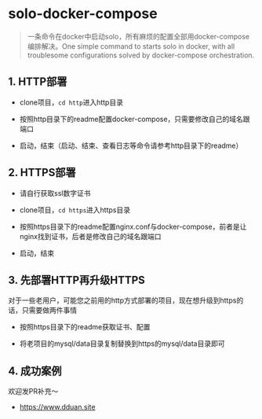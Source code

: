 # solo-docker-compose

> 一条命令在docker中启动solo，所有麻烦的配置全部用docker-compose编排解决。One simple command to starts solo in docker, with all troublesome configurations solved by docker-compose orchestration.

## 1. HTTP部署

* clone项目，```cd http```进入http目录

* 按照http目录下的readme配置docker-compose，只需要修改自己的域名跟端口

* 启动，结束（启动、结束、查看日志等命令请参考http目录下的readme）

## 2. HTTPS部署

* 请自行获取ssl数字证书

* clone项目，```cd https```进入https目录

* 按照https目录下的readme配置nginx.conf与docker-compose，前者是让nginx找到证书，后者是修改自己的域名跟端口

* 启动，结束

## 3. 先部署HTTP再升级HTTPS

对于一些老用户，可能您之前用的http方式部署的项目，现在想升级到https的话，只需要做两件事情

* 按照https目录下的readme获取证书、配置

* 将老项目的mysql/data目录复制替换到https的mysql/data目录即可

## 4. 成功案例

欢迎发PR补充～

* https://www.dduan.site